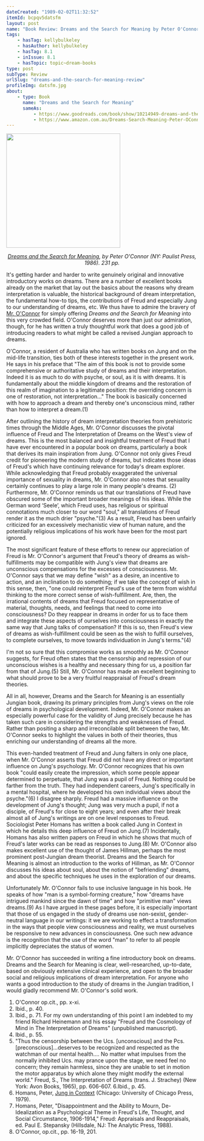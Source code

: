 ```yaml
---
dateCreated: "1989-02-02T11:32:52"
itemId: bcpqv5datsfm
layout: post
name: "Book Review: Dreams and the Search for Meaning by Peter O'Connor"
tags:
    - hasTag: kellybulkeley
    - hasAuthor: kellybulkeley
    - hasTag: 8.1
    - inIssue: 8.1
    - hasTopic: topic~dream-books
type: post
subType: Review
urlSlug: "dreams-and-the-search-for-meaning-review"
profileImg: datsfm.jpg
about:
    - type: Book
      name: "Dreams and the Search for Meaning"
      sameAs:
          - https://www.goodreads.com/book/show/10214949-dreams-and-the-search-for-meaning
          - https://www.amazon.com.au/Dreams-Search-Meaning-Peter-OConnor/dp/0809128705
---
```


<img src="../images/datsfm.jpg" width="300px" height="auto"/><!--nopreview--><div class="caption" style="text-align: center;"><i><a href="https://www.amazon.com.au/Dreams-Search-Meaning-Peter-OConnor/dp/0809128705">Dreams and the Search for Meaning</a>, by Peter O'Connor (NY: Paulist Press, 1986). 231 pp.</i></div><!--/nopreview-->

It's getting harder and harder to write genuinely original and innovative introductory works on dreams. There are a number of excellent books already on the market that lay out the basics about the reasons why dream interpretation is valuable, the historical background of dream interpretation, the fundamental how-to tips, the contributions of Freud and especially Jung to our understanding of dreams, etc. We thus have to admire the bravery of [Mr. O'Connor](<https://en.wikipedia.org/wiki/Peter_O%27Connor_(psychologist)>) for simply offering _Dreams and the Search for Meaning_ into this very crowded field. O'Connor deserves more than just our admiration, though, for he has written a truly thoughtful work that does a good job of introducing readers to what might be called a revised Jungian approach to dreams.

O'Connor, a resident of Australia who has written books on Jung and on the mid-life transition, ties both of these interests together in the present work. He says in his preface that "The aim of this book is not to provide some comprehensive or authoritative study of dreams and their interpretation. Indeed it is as much to do with psyche, or soul, as it is with dreams. It is fundamentally about the middle kingdom of dreams and the restoration of this realm of imagination to a legitimate position: the overriding concern is one of restoration, not interpretation..." The book is basically concerned with how to approach a dream and thereby one's unconscious mind, rather than how to interpret a dream.(1)

After outlining the history of dream interpretation theories from prehistoric times through the Middle Ages, Mr. O'Connor discusses the pivotal influence of Freud and The Interpretation of Dreams on the West's view of dreams. This is the most balanced and insightful treatment of Freud that I have ever encountered in a popular book on dreams, particularly a book that derives its main inspiration from Jung. O'Connor not only gives Freud credit for pioneering the modern study of dreams, but indicates those ideas of Freud's which have continuing relevance for today's dream explorer. While acknowledging that Freud probably exaggerated the universal importance of sexuality in dreams, Mr. O'Connor also notes that sexuality certainly continues to play a large role in many people's dreams. (2) Furthermore, Mr. O'Connor reminds us that our translations of Freud have obscured some of the important broader meanings of his ideas. While the German word ‘Seele’, which Freud uses, has religious or spiritual connotations much closer to our word "soul," all translations of Freud render it as the much drier "psyche."(3) As a result, Freud has been unfairly criticized for an excessively mechanistic view of human nature, and the potentially religious implications of his work have been for the most part ignored.

The most significant feature of these efforts to renew our appreciation of Freud is Mr. O'Connor's argument that Freud's theory of dreams as wish-fulfillments may be compatible with Jung's view that dreams are unconscious compensations for the excesses of consciousness. Mr. O'Connor says that we may define "wish" as a desire, an incentive to action, and an inclination to do something; if we take the concept of wish in this sense, then, "one could reinterpret Freud's use of the term from wishful thinking to the more correct sense of wish-fulfillment. Are, then, the irrational contents of dreams that Freud focused on representative of material, thoughts, needs, and feelings that need to come into consciousness? Do they reappear in dreams in order for us to face them and integrate these aspects of ourselves into consciousness in exactly the same way that Jung talks of compensation? If this is so, then Freud's view of dreams as wish-fulfillment could be seen as the wish to fulfill ourselves, to complete ourselves, to move towards individuation in Jung's terms."(4)

I'm not so sure that this compromise works as smoothly as Mr. O'Connor suggests, for Freud often states that the censorship and repression of our unconscious wishes is a healthy and necessary thing for us, a position far from that of Jung.(5) Still, Mr. O'Connor has made an excellent beginning to what should prove to be a very fruitful reappraisal of Freud's dream theories.

All in all, however, Dreams and the Search for Meaning is an essentially Jungian book, drawing its primary principles from Jung's views on the role of dreams in psychological development. Indeed, Mr. O'Connor makes an especially powerful case for the validity of Jung precisely because he has taken such care in considering the strengths and weaknesses of Freud. Rather than positing a sharp and irreconcilable split between the two, Mr. O'Connor seeks to highlight the values in both of their theories, thus enriching our understanding of dreams all the more.

This even-handed treatment of Freud and Jung falters in only one place, when Mr. O'Connor asserts that Freud did not have any direct or important influence on Jung's psychology. Mr. O'Connor recognizes that his own book "could easily create the impression, which some people appear determined to perpetuate, that Jung was a pupil of Freud. Nothing could be farther from the truth. They had independent careers, Jung's specifically in a mental hospital, where he developed his own individual views about the psyche."(6) I disagree sharply. Freud had a massive influence on the development of Jung's thought; Jung was very much a pupil, if not a disciple, of Freud's for close to eight years; and even after their break almost all of Jung's writings are on one level responses to Freud. Sociologist Peter Homans has written a book called Jung in Context in which he details this deep influence of Freud on Jung.(7) Incidentally, Homans has also written papers on Freud in which he shows that much of Freud's later works can be read as responses to Jung.(8) Mr. O'Connor also makes excellent use of the thought of James Hillman, perhaps the most prominent post-Jungian dream theorist. Dreams and the Search for Meaning is almost an introduction to the works of Hillman, as Mr. O'Connor discusses his ideas about soul, about the notion of "befriending" dreams, and about the specific techniques he uses in the exploration of our dreams.

Unfortunately Mr. O'Connor fails to use inclusive language in his book. He speaks of how "man is a symbol-forming creature," how "dreams have intrigued mankind since the dawn of time" and how "primitive man" views dreams.(9) As I have argued in these pages before, it is especially important that those of us engaged in the study of dreams use non-sexist, gender-neutral language in our writings: it we are working to effect a transformation in the ways that people view consciousness and reality, we must ourselves be responsive to new advances in consciousness. One such new advance is the recognition that the use of the word "man" to refer to all people implicitly depreciates the status of women.

Mr. O'Connor has succeeded in writing a fine introductory book on dreams. Dreams and the Search for Meaning is clear, well-researched, up-to-date, based on obviously extensive clinical experience, and open to the broader social and religious implications of dream interpretation. For anyone who wants a good introduction to the study of dreams in the Jungian tradition, I would gladly recommend Mr. O'Connor's solid work.

1. O'Connor op.cit., pp. x-xi.
2. Ibid., p. 40.
3. Ibid., p. 71. For my own understanding of this point I am indebted to my friend Richard Heinemann and his essay "Freud and the Cosmology of Mind in The Interpretation of Dreams" (unpublished manuscript).
4. Ibid., p. 55.
5. "Thus the censorship between the Ucs. [unconscious] and the Pcs. [preconscious]...deserves to be recognized and respected as the watchman of our mental health.... No matter what impulses from the normally inhibited Ucs. may prance upon the stage, we need feel no concern; they remain harmless, since they are unable to set in motion the motor apparatus by which alone they might modify the external world." Freud, S., The Interpretation of Dreams (trans. J. Strachey) (New York: Avon Books, 1965), pp. 606-607.
   6.Ibid., p. 45.
6. Homans, Peter, [Jung in Context](https://www.amazon.com/Jung-Context-Modernity-Making-Psychology/dp/0226351122) (Chicago: University of Chicago Press, 1979).
7. Homans, Peter, "Disappointment and the Ability to Mourn, De-Idealization as a Psychological Theme in Freud's Life, Thought, and Social Circumstance, 1906-1914," Freud: Appraisals and Reappraisals, ed. Paul E. Stepansky (Hillsdale, NJ: The Analytic Press, 1988).
8. O'Connor, op.cit., pp. 16-19, 201.
